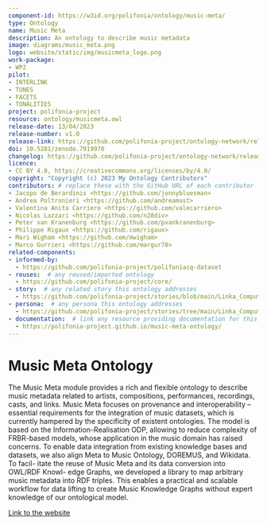 ```yaml
---
component-id: https://w3id.org/polifonia/ontology/music-meta/
type: Ontology
name: Music Meta
description: An ontology to describe music metadata
image: diagrams/music_meta.png
logo: website/static/img/musicmeta_logo.png
work-package:
- WP2
pilot:
- INTERLINK
- TUNES
- FACETS
- TONALITIES
project: polifonia-project
resource: ontology/musicmeta.owl
release-date: 13/04/2023
release-number: v1.0
release-link: https://github.com/polifonia-project/ontology-network/releases
doi: 10.5281/zenodo.7919970
changelog: https://github.com/polifonia-project/ontology-network/releases
licence: 
- CC BY 4.0, https://creativecommons.org/licenses/by/4.0/
copyright: "Copyright (c) 2023 My Ontology Contributors"
contributors: # replace these with the GitHub URL of each contributor
- Jacopo de Berardinis <https://github.com/jonnybluesman>
- Andrea Poltronieri <https://github.com/andreamust>
- Valentina Anita Carriero <https://github.com/valecarriero>
- Nicolas Lazzari <https://github.com/n28div>
- Peter van Kranenburg <https://github.com/pvankranenburg>
- Philippe Rigaux <https://github.com/rigaux>
- Mari Wigham <https://github.com/mwigham>
- Marco Gurrieri <https://github.com/margur78>
related-components:
- informed-by:
  - https://github.com/polifonia-project/polifoniacq-dataset
- reuses:  # any reused/imported ontology
  - https://github.com/polifonia-project/core/
- story:  # any related story this ontology addresses
  - https://github.com/polifonia-project/stories/blob/main/Linka_Computer_Scientist/Linka%231_MusicKnowledge.md
- persona:  # any persona this ontology addresses
  - https://github.com/polifonia-project/stories/tree/main/Linka_Computer_Scientist
- documentation:  # link any resource providing documentation for this ontology
  - https://polifonia-project.github.io/music-meta-ontology/
---
```


<!-- bibliography:
- main-publication: "Author 1, Author 2, and Author 3. \"Title of publication\"
in My Journal or Conference (2023): 1-31. https://dl.ac.org/doi/pdf/XXX.YYY"
- publication:
  - "Author 1, Author 2, and Author 3. \"Another title of publication\"
in My Journal or Conference (2023): 1-31. https://dl.ac.org/doi/pdf/XXX.YYY"
  -  "Author 1, Author 2, and Author 3. \"Again another title of publication\"
in My Journal or Conference (2023): 1-31. https://dl.ac.org/doi/pdf/XXX.YYY"
- deliverable-document:
  - "Author 1, Author 2, and Author 3. \"Another title of publication\"
in My Journal or Conference (2023): 1-31. https://dl.ac.org/doi/pdf/XXX.YYY" -->

# Music Meta Ontology

The Music Meta module provides a rich and flexible ontology to describe music
metadata related to artists, compositions, performances, recordings,
casts, and links. Music Meta focuses on provenance and interoperability – 
essential requirements for the integration of music datasets, which is currently
hampered by the specificity of existent ontologies. The model is based on the
Information-Realisation ODP, allowing to reduce complexity of FRBR-based
models, whose application in the music domain has raised concerns.
To enable data integration from existing knowledge bases and datasets, we also
align Meta to Music Ontology, DOREMUS, and Wikidata. To facil- itate
the reuse of Music Meta and its data conversion into OWL/RDF Knowl- edge Graphs,
we developed a library to map arbitrary music metadata into RDF triples. This
enables a practical and scalable workflow for data lifting to create Music
Knowledge Graphs without expert knowledge of our ontological model.

[Link to the website](https://github.com/polifonia-project/music-meta-ontology)